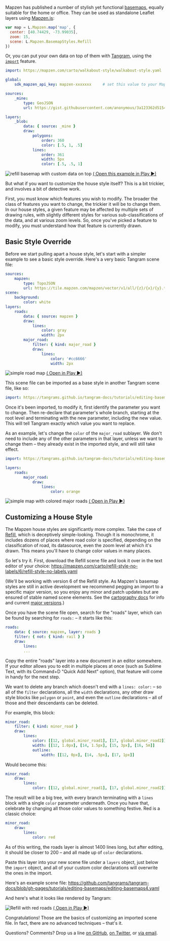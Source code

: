 Mapzen has published a number of stylish yet functional [basemaps](https://mapzen.com/products/maps/), equally suitable for the home or office. They can be used as standalone Leaflet layers using [Mapzen.js](https://mapzen.com/documentation/mapzen-js/):

```javascript
var map = L.Mapzen.map('map', {
  center: [40.74429, -73.99035],
  zoom: 15,
  scene: L.Mapzen.BasemapStyles.Refill
})
```

Or, you can put your own data on top of them with [Tangram](https://mapzen.com/products/tangram/), using the [`import`](https://mapzen.com/documentation/tangram/import/) feature.

```yaml
import: https://mapzen.com/carto/walkabout-style/walkabout-style.yaml

global:
    sdk_mapzen_api_key: mapzen-xxxxxxx     # set this value to your Mapzen API key

sources:
    _mine:
        type: GeoJSON
        url: https://gist.githubusercontent.com/anonymous/3a123362d5154004c8627c58861fd4ad/raw/158818805546eb51caac93d7f6c029c744bc9d7e/map.geojson

layers:
    _blob:
        data: { source: _mine }
        draw:
            polygons:
                order: 360
                color: [.5, 1, .5]
            lines:
                order: 361
                width: 5px
                color: [.5, .5, 1]
```

![refill basemap with custom data on top](https://tangrams.github.io/tangram-docs/tutorials/editing-basemaps/editing-basemaps1.jpg)
[( Open this example in Play ▶)](https://mapzen.com/tangram/play/?scene=https://tangrams.github.io/tangram-docs/tutorials/editing-basemaps/editing-basemaps1.yaml&lines=1#5/38.720/-79.717)

But what if you want to customize the house style itself? This is a bit trickier, and involves a bit of detective work.

First, you must know which features you wish to modify. The broader the class of features you want to change, the trickier it will be to change them. In our house styles, a given feature may be affected by multiple sets of drawing rules, with slightly different styles for various sub-classifications of the data, and at various zoom levels. So, once you've picked a feature to modify, you must understand how that feature is currently drawn.

## Basic Style Override

Before we start pulling apart a house style, let's start with a simpler example to see a basic style override. Here's a very basic Tangram scene file:

```yaml
sources:
    mapzen:
        type: TopoJSON
        url: https://tile.mapzen.com/mapzen/vector/v1/all/{z}/{x}/{y}.topojson?api_key=mapzen-xxxxxxx
scene:
    background:
        color: white
layers:
    roads:
        data: { source: mapzen }
        draw:
            lines:
                color: gray
                width: 2px
        major_road:
            filter: { kind: major_road }
            draw:
                lines:
                    color: '#cc6666'
                    width: 2px
```
![simple road map](https://tangrams.github.io/tangram-docs/tutorials/editing-basemaps/editing-basemaps2.jpg)
[( Open in Play ▶)](https://mapzen.com/tangram/play/?scene=https://tangrams.github.io/tangram-docs/tutorials/editing-basemaps/simple-basemap.yaml#11.8002/41.3381/69.2698)

This scene file can be imported as a base style in another Tangram scene file, like so:

```yaml
import: https://tangrams.github.io/tangram-docs/tutorials/editing-basemaps/simple-basemap.yaml
```

Once it's been imported, to modify it, first identify the parameter you want to change. Then re-declare that parameter's whole branch, starting at the root level and terminating with the new parameter, including the new value. This will tell Tangram exactly which value you want to replace.

As an example, let's change the `color` of the `major_road` sublayer. We don't need to include any of the other parameters in that layer, unless we want to change them – they already exist in the imported style, and will still take effect.

```yaml
import: https://tangrams.github.io/tangram-docs/tutorials/editing-basemaps/simple-basemap.yaml

layers:
    roads:
        major_road:
            draw:
                lines:
                    color: orange
```
![simple map with colored major roads](https://tangrams.github.io/tangram-docs/tutorials/editing-basemaps/editing-basemaps3.jpg)
[( Open in Play ▶)](https://mapzen.com/tangram/play/?scene=https://tangrams.github.io/tangram-docs/tutorials/editing-basemaps/editing-basemaps3.yaml#11.8002/41.3381/69.2698)

## Customizing a House Style

The Mapzen house styles are significantly more complex. Take the case of [Refill](https://github.com/tangrams/refill-style), which is deceptively simple-looking. Though it is monochrome, it includes dozens of places where road color is specified, depending on the classification of road, its datasource, even the zoom level at which it's drawn. This means you'll have to change color values in many places.

So let's try it. First, download the Refill scene file and look it over in the text editor of your choice: https://mapzen.com/carto/refill-style-no-labels/6/refill-style-no-labels.yaml

(We'll be working with version 6 of the Refill style. As Mapzen's basemap styles are still in active development we recommend pegging an import to a specific major version, so you enjoy any minor and patch updates but are ensured of stable named scene elements. See the [cartography docs](https://mapzen.com/documentation/cartography/versioning/) for info and current [major versions](https://mapzen.com/documentation/cartography/styles/).)

Once you have the scene file open, search for the "roads" layer, which can be found by searching for `roads:` – it starts like this:

```yaml
roads:
    data: { source: mapzen, layer: roads }
    filter: { not: { kind: rail } }
    draw:
        lines:
        ...
```

Copy the entire "roads" layer into a new document in an editor somewhere. If your editor allows you to edit in multiple places at once (such as Sublime Text, with its Command+D "Quick Add Next" option), that feature will come in handy for the next step.

We want to delete any branch which doesn't end with a `lines: color:` – so all of the `filter` declarations, all the `width` declarations, any other draw style blocks like `polygon` or `point`, and even the `outline` declarations – all of those and their descendants can be deleted.

For example, this block:

```yaml
minor_road:
    filter: { kind: minor_road }
    draw:
        lines:
            color: [[12, global.minor_road1], [17, global.minor_road2]]
            width: [[12, 1.0px], [14, 1.5px], [15, 3px], [16, 5m]]
            outline:
                width: [[12, 0px], [14, .5px], [17, 1px]]
```

Would become this:

```yaml
minor_road:
    draw:
        lines:
            color: [[12, global.minor_road1], [17, global.minor_road2]]
```

The result will be a big tree, with every branch terminating with a `lines` block with a single `color` parameter underneath. Once you have that, celebrate by changing all those color values to something festive. Red is a classic choice:

```yaml
minor_road:
    draw:
        lines:
            color: red
```

As of this writing, the roads layer is almost 1400 lines long, but after editing, it should be closer to 200 – and all made up of `color` declarations.

Paste this layer into your new scene file under a `layers` object, just below the `import` object, and all of your custom color declarations will overwrite the ones in the import.

Here's an example scene file: https://github.com/tangrams/tangram-docs/blob/gh-pages/tutorials/editing-basemaps/editing-basemaps4.yaml

And here's what it looks like rendered by Tangram:

![Refill with red roads](https://tangrams.github.io/tangram-docs/tutorials/editing-basemaps/editing-basemaps4.jpg)
[( Open in Play ▶)](https://mapzen.com/tangram/play/?scene=https://tangrams.github.io/tangram-docs/tutorials/editing-basemaps/editing-basemaps4.yaml#11.8002/41.3381/69.2698)

Congratulations! Those are the basics of customizing an imported scene file. In fact, there are no advanced techniques – that's it.

Questions? Comments? Drop us a line [on GitHub](http://github.com/tangrams/tangram/issues), [on Twitter](http://twitter.com/tangramjs), or [via email](mailto:tangram@mapzen.com).
